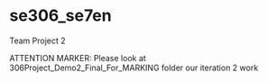 se306_se7en
===========

Team Project 2

ATTENTION MARKER: 
Please look at 306Project_Demo2_Final_For_MARKING  folder our iteration 2 work 
